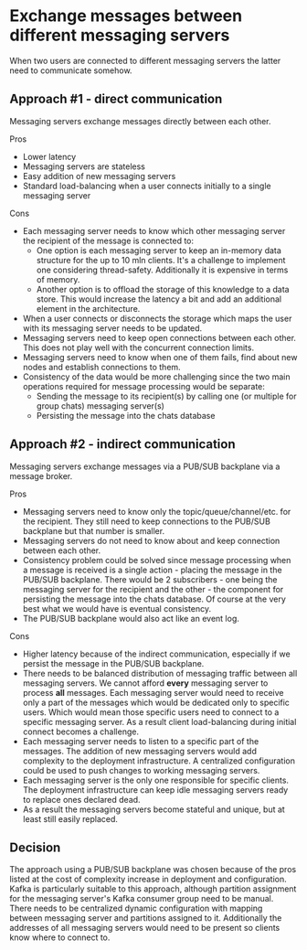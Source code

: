 # Exchange messages between different messaging servers

When two users are connected to different messaging servers the latter need to communicate somehow.

## Approach #1 - direct communication

Messaging servers exchange messages directly between each other.

Pros
* Lower latency
* Messaging servers are stateless
* Easy addition of new messaging servers
* Standard load-balancing when a user connects initially to a single messaging server

Cons
* Each messaging server needs to know which other messaging server the recipient of the message is connected to:
    - One option is each messaging server to keep an in-memory data structure for the up to 10 mln clients. It's a challenge to implement one considering thread-safety. Additionally it is expensive in terms of memory.
    - Another option is to offload the storage of this knowledge to a data store. This would increase the latency a bit and add an additional element in the architecture.
* When a user connects or disconnects the storage which maps the user with its messaging server needs to be updated.
* Messaging servers need to keep open connections between each other. This does not play well with the concurrent connection limits.
* Messaging servers need to know when one of them fails, find about new nodes and establish connections to them.
* Consistency of the data would be more challenging since the two main operations required for message processing would be separate:
    - Sending the message to its recipient(s) by calling one (or multiple for group chats) messaging server(s)
    - Persisting the message into the chats database

## Approach #2 - indirect communication

Messaging servers exchange messages via a PUB/SUB backplane via a message broker.

Pros
* Messaging servers need to know only the topic/queue/channel/etc. for the recipient. They still need to keep connections to the PUB/SUB backplane but that number is smaller.
* Messaging servers do not need to know about and keep connection between each other.
* Consistency problem could be solved since message processing when a message is received is a single action - placing the message in the PUB/SUB backplane. There would be 2 subscribers - one being the messaging server for the recipient and the other - the component for persisting the message into the chats database. Of course at the very best what we would have is eventual consistency.
* The PUB/SUB backplane would also act like an event log.

Cons
* Higher latency because of the indirect communication, especially if we persist the message in the PUB/SUB backplane.
* There needs to be balanced distribution of messaging traffic between all messaging servers. We cannot afford **every** messaging server to process **all** messages. Each messaging server would need to receive only a part of the messages which would be dedicated only to specific users. Which would mean those specific users need to connect to a specific messaging server. As a result client load-balancing during initial connect becomes a challenge.
* Each messaging server needs to listen to a specific part of the messages. The addition of new messaging servers would add complexity to the deployment infrastructure. A centralized configuration could be used to push changes to working messaging servers.
* Each messaging server is the only one responsible for specific clients. The deployment infrastructure can keep idle messaging servers ready to replace ones declared dead.
* As a result the messaging servers become stateful and unique, but at least still easily replaced.

## Decision

The approach using a PUB/SUB backplane was chosen because of the pros listed at the cost of complexity increase in deployment and configuration. Kafka is particularly suitable to this approach, although partition assignment for the messaging server's Kafka consumer group need to be manual. There needs to be centralized dynamic configuration with mapping between messaging server and partitions assigned to it. Additionally the addresses of all messaging servers would need to be present so clients know where to connect to.
